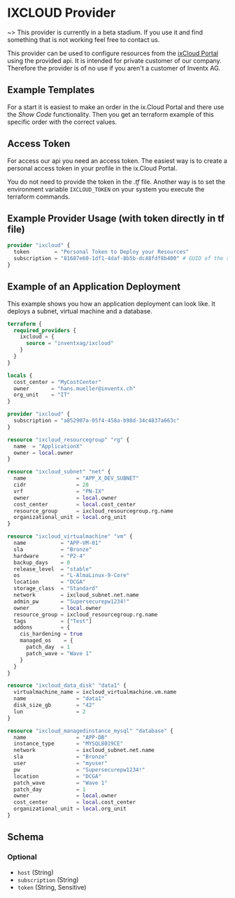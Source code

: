 # IXCLOUD Provider

~> This provider is currently in a beta stadium. If you use it and find something that is not working feel free to contact us.

This provider can be used to configure resources from the [ixCloud Portal](https://portal.ixcloud.ch)
using the provided api. It is intended for private customer of our company. Therefore the provider is of no use if you
aren't a customer of Inventx AG.

## Example Templates

For a start it is easiest to make an order in the ix.Cloud Portal and there use the *Show Code* functionality.
Then you get an terraform example of this specific order with the correct values.

## Access Token

For access our api you need an access token. The easiest way is to create a personal access token in your profile
in the ix.Cloud Portal.

You do not need to provide the token in the *.tf* file. Another way is to set the environment variable `IXCLOUD_TOKEN`
on your system you execute the terraform commands.

## Example Provider Usage (with token directly in tf file)

```terraform
provider "ixcloud" {
  token        = "Personal Token to Deploy your Resources"
  subscription = "81687e60-1df1-4daf-8b5b-dc48fdf8b400" # GUID of the subscription where you want to deploy it in
}
```

## Example of an Application Deployment

This example shows you how an application deployment can look like. It deploys a subnet, virtual machine and a database.

```terraform
terraform {
  required_providers {
    ixcloud = {
      source = "inventxag/ixcloud"
    }
  }
}

locals {
  cost_center = "MyCostCenter"
  owner       = "hans.mueller@inventx.ch"
  org_unit    = "IT"
}

provider "ixcloud" {
  subscription = "a852907a-05f4-458a-b98d-34c4837a663c"
}

resource "ixcloud_resourcegroup" "rg" {
  name  = "ApplicationX"
  owner = local.owner
}

resource "ixcloud_subnet" "net" {
  name                = "APP_X_DEV_SUBNET"
  cidr                = 28
  vrf                 = "PN-IX"
  owner               = local.owner
  cost_center         = local.cost_center
  resource_group      = ixcloud_resourcegroup.rg.name
  organizational_unit = local.org_unit
}

resource "ixcloud_virtualmachine" "vm" {
  name           = "APP-VM-01"
  sla            = "Bronze"
  hardware       = "P2-4"
  backup_days    = 0
  release_level  = "stable"
  os             = "L-AlmaLinux-9-Core"
  location       = "DCGA"
  storage_class  = "Standard"
  network        = ixcloud_subnet.net.name
  admin_pw       = "Supersecurepw1234!"
  owner          = local.owner
  resource_group = ixcloud_resourcegroup.rg.name
  tags           = ["Test"]
  addons         = {
    cis_hardening = true
    managed_os    = {
      patch_day  = 1
      patch_wave = "Wave 1"
    }
  }
}

resource "ixcloud_data_disk" "data1" {
  virtualmachine_name = ixcloud_virtualmachine.vm.name
  name                = "data1"
  disk_size_gb        = "42"
  lun                 = 2
}

resource "ixcloud_managedinstance_mysql" "database" {
  name                = "APP-DB"
  instance_type       = "MYSQL8019CE"
  network             = ixcloud_subnet.net.name
  sla                 = "Bronze"
  user                = "myuser"
  pw                  = "Supersecurepw1234!"
  location            = "DCGA"
  patch_wave          = "Wave 1"
  patch_day           = 1
  owner               = local.owner
  cost_center         = local.cost_center
  organizational_unit = local.org_unit
}
```

<!-- schema generated by tfplugindocs -->
## Schema

### Optional

- `host` (String)
- `subscription` (String)
- `token` (String, Sensitive)
